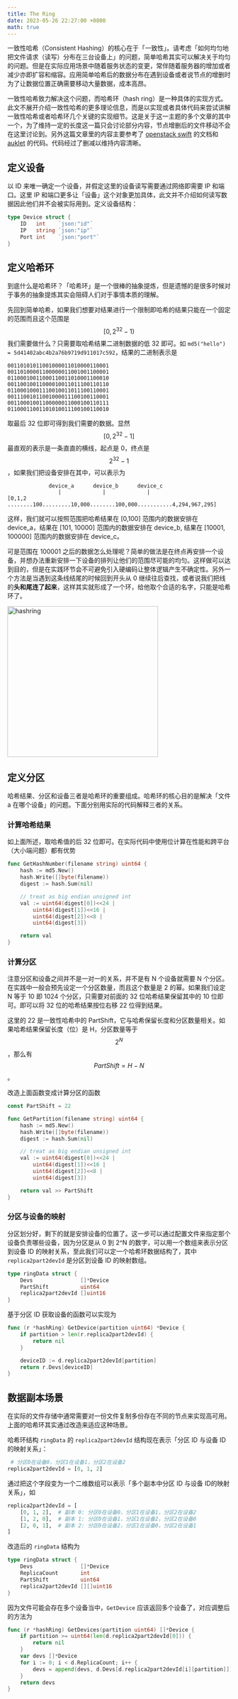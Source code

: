 ```yaml
---
title: The Ring
date: 2023-05-26 22:27:00 +0800
math: true
---
```


一致性哈希（Consistent Hashing）的核心在于「一致性」。请考虑「如何均匀地把文件请求（读写）分布在三台设备上」的问题，简单哈希其实可以解决关于均匀的问题。但是在实际应用场景中随着服务状态的变更，常伴随着服务器的增加或者减少亦即扩容和缩容。应用简单哈希后的数据分布在遇到设备或者说节点的增删时为了让数据位置正确需要移动大量数据，成本高昂。

一致性哈希致力解决这个问题，而哈希环（hash ring）是一种具体的实现方式。此文不展开介绍一致性哈希的更多理论信息，而是以实现或者具体代码来尝试讲解一致性哈希或者哈希环几个关键的实现细节。这是关于这一主题的多个文章的其中一个，为了维持一定的长度这一篇只会讨论部分内容，节点增删后的文件移动不会在这里讨论到。另外这篇文章里的内容主要参考了 [openstack swift](https://docs.openstack.org/swift/latest/overview_architecture.html) 的文档和 [auklet](https://github.com/iqiyi/auklet?tab=readme-ov-file#prepare-a-native-swift-environment) 的代码。代码经过了删减以维持内容清晰。

## 定义设备

以 ID 来唯一确定一个设备，并假定这里的设备读写需要通过网络即需要 IP 和端口。这里 IP 和端口更多让「设备」这个对象更加具体，此文并不介绍如何读写数据因此他们并不会被实际用到。定义设备结构：

```go
type Device struct {
    ID   int    `json:"id"`
    IP   string `json:"ip"`
    Port int    `json:"port"`
}
```

## 定义哈希环

到底什么是哈希环？「哈希环」是一个很棒的抽象提炼，但是遗憾的是很多时候对于事务的抽象提炼其实会阻碍人们对于事情本质的理解。

先回到简单哈希，如果我们想要对结果进行一个限制即哈希的结果只能在一个固定的范围而且这个范围是 $$[0, 2^{32}-1)$$ 我们需要做什么？只需要取哈希结果二进制数据的低 32 即可。如 `md5("hello") = 5d41402abc4b2a76b9719d911017c592`，结果的二进制表示是

```
00110101011001000011010000110001
00110100001100000011001001100001
01100010011000110011010001100010
00110010011000010011011100110110
01100010001110010011011100110001
00111001011001000011100100110001
00110001001100000011000100110111
01100011001101010011100100110010
```

取最后 32 位即可得到我们需要的数据。显然 $$[0, 2^{32}-1]$$ 最直观的表示是一条直直的横线，起点是 0，终点是 $$2^{32}-1$$，如果我们把设备安排在其中，可以表示为

```
             device_a      device_b      device_c
                |             |             |
[0,1,2 ........100.........10,000........100,000...........4,294,967,295]
```

这样，我们就可以按照范围把哈希结果在 [0,100] 范围内的数据安排在 device_a，结果在 [101, 10000] 范围内的数据安排在 device_b, 结果在 [10001, 100000] 范围内的数据安排在 device_c。

可是范围在 100001 之后的数据怎么处理呢？简单的做法是在终点再安排一个设备，并想办法重新安排一下设备的排列让他们的范围尽可能的均匀。这样做可以达到目的，但是在实践环节会不可避免引入硬编码让整体逻辑产生不确定性。另外一个方法是当遇到这条线结尾的时候回到开头从 0 继续往后查找，或者说我们把线的**头和尾连了起来**，这样其实就形成了一个环，给他取个合适的名字，只能是哈希环了。

<img title="" src="https://blog-1255890202.cos.ap-beijing.myqcloud.com/2024-05-30-19-20-25-image.png" alt="hashring" width="340">

## 定义分区

哈希结果、分区和设备三者是哈希环的重要组成。哈希环的核心目的是解决「文件 a 在哪个设备」的问题。下面分别用实际的代码解释三者的关系。

### 计算哈希结果

如上面所述，取哈希值的后 32 位即可。在实际代码中使用位计算在性能和跨平台（大小端问题）都有优势

```go
func GetHashNumber(filename string) uint64 {
    hash := md5.New()
    hash.Write([]byte(filename))
    digest := hash.Sum(nil)

    // treat as big endian unsigned int
    val := uint64(digest[0])<<24 |
        uint64(digest[1])<<16 |
        uint64(digest[2])<<8 |
        uint64(digest[3])

    return val
}
```

### 计算分区

注意分区和设备之间并不是一对一的关系，并不是有 N 个设备就需要 N 个分区。在实践中一般会预先设定一个分区数量，而且这个数量是 2 的幂。如果我们设定 N 等于 10 即 1024 个分区，只需要对前面的 32 位哈希结果保留其中的 10 位即可。即可以将 32 位的哈希结果按位右移 22 位得到结果。

这里的 22 是一致性哈希中的 PartShift，它与哈希保留长度和分区数量相关。如果哈希结果保留长度（位）是 H，分区数量等于 $$2^N$$，那么有 $$PartShift = H-N$$。

改造上面函数变成计算分区的函数

```go
const PartShift = 22

func GetPartition(filename string) uint64 {
    hash := md5.New()
    hash.Write([]byte(filename))
    digest := hash.Sum(nil)

    // treat as big endian unsigned int
    val := uint64(digest[0])<<24 |
        uint64(digest[1])<<16 |
        uint64(digest[2])<<8 |
        uint64(digest[3])

    return val >> PartShift
}
```

### 分区与设备的映射

分区划分好，剩下的就是安排设备的位置了。这一步可以通过配置文件来指定那个设备负责哪些设备，因为分区是从 0 到 2^N 的数字，可以用一个数组来表示分区到设备 ID 的映射关系，至此我们可以定一个哈希环数据结构了，其中 `replica2part2devId` 是分区到设备 ID 的映射数组。

```go
type ringData struct {
	Devs               []*Device
	PartShift          uint64
	replica2part2devId []uint16
}
```

基于分区 ID 获取设备的函数可以实现为

```go
func (r *hashRing) GetDevice(partition uint64) *Device {
    if partition > len(r.replica2part2devId) {
        return nil
    }

    deviceID := d.replica2part2devId[partition]
    return r.Devs[deviceID]
}
```

## 数据副本场景

在实际的文件存储中通常需要对一份文件复制多份存在不同的节点来实现高可用。上面的哈希环其实通过改造来适应这种场景。

哈希环结构 `ringData` 的 `replica2part2devId` 结构现在表示「分区 ID 与设备 ID的映射关系」：

```python
 # 分区0在设备0，分区1在设备1，分区2在设备2
replica2part2devId = [0, 1, 2]
```

通过把这个字段变为一个二维数组可以表示「多个副本中分区 ID 与设备 ID的映射关系」，如

```python
replica2part2devId = [
    [0, 1, 2],  # 副本 0: 分区0在设备0，分区1在设备1，分区2在设备2
    [1, 2, 0],  # 副本 1: 分区0在设备1，分区1在设备2，分区2在设备0
    [2, 0, 1],  # 副本 2: 分区0在设备2，分区1在设备0，分区2在设备1
]
```

改造后的 `ringData` 结构为

```go
type ringData struct {
	Devs               []*Device
	ReplicaCount       int
	PartShift          uint64
	replica2part2devId [][]uint16
}
```

因为文件可能会存在多个设备当中，`GetDevice` 应该返回多个设备了，对应调整后的方法为

```go
func (r *hashRing) GetDevices(partition uint64) []*Device {
	if partition >= uint64(len(d.replica2part2devId[0])) {
		return nil
	}
	var devs []*Device
	for i := 0; i < d.ReplicaCount; i++ {
		devs = append(devs, d.Devs[d.replica2part2devId[i][partition]])
	}
	return devs
}
```

<script src="https://giscus.app/client.js"
        data-repo="oatmi/oatmi.github.io"
        data-repo-id="R_kgDOMAo2mA"
        data-category="Announcements"
        data-category-id="DIC_kwDOMAo2mM4CfnPi"
        data-mapping="og:title"
        data-strict="0"
        data-reactions-enabled="1"
        data-emit-metadata="0"
        data-input-position="bottom"
        data-theme="preferred_color_scheme"
        data-lang="zh-CN"
        crossorigin="anonymous"
        async>
</script>
